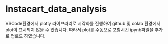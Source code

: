 # Instacart_data_analysis

VSCode환경에서 plotly 라이브러리로 시각화를 진행하여 github 및 colab 환경에서 plot이 표시되지 않을 수 있습니다.
따라서 plot를 수동으로 포함시킨 ipynb파일을 추가로 업로드 하였습니다.
